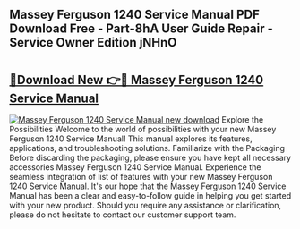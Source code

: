 ## Massey Ferguson 1240 Service Manual PDF Download Free - Part-8hA User Guide Repair - Service Owner Edition jNHnO

# <h2><a href="http://bc94446.oget.top/?id=Massey+Ferguson+1240+Service+Manual">🔗Download New 👉🔴 Massey Ferguson 1240 Service Manual</a></h2>

[![Massey Ferguson 1240 Service Manual new download](https://i.imgur.com/5g1atiW.png)](http://bc94446.oget.top/?id=Massey+Ferguson+1240+Service+Manual)
Explore the Possibilities Welcome to the world of possibilities with your new Massey Ferguson 1240 Service Manual! This manual explores its features, applications, and troubleshooting solutions. Familiarize with the Packaging Before discarding the packaging, please ensure you have kept all necessary accessories Massey Ferguson 1240 Service Manual. Experience the seamless integration of list of features with your new Massey Ferguson 1240 Service Manual. It's our hope that the Massey Ferguson 1240 Service Manual has been a clear and easy-to-follow guide in helping you get started with your new product. Should you require any assistance or clarification, please do not hesitate to contact our customer support team.

